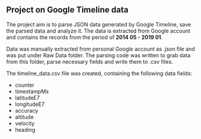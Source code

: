 
## Project on Google Timeline data

The project aim is to parse JSON data generated by Google Timeline, save the parsed data and analyze it.
The data is extracted from Google account and contains the records from the period of **2014 05 - 2019 01**.

Data was manually extracted from personal Google account as .json file and was put under Raw Data folder.
The parsing code was written to grab data from this folder, parse necessary fields and write them to .csv files.

The timeline_data.csv file was created, containing the following data fields:
- counter
- timestampMs
- latitudeE7
- longitudeE7
- accuracy
- altitude
- velocity
- heading
